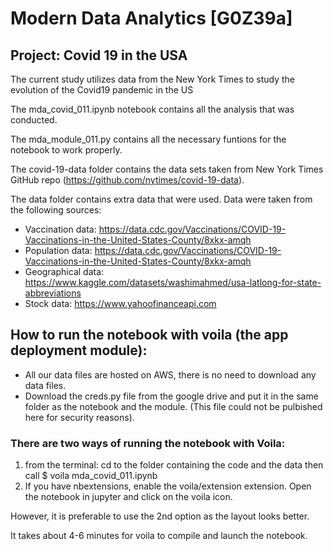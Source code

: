 # Modern Data Analytics [G0Z39a]

## Project: Covid 19 in the USA

The current study utilizes data from the New York Times to study the evolution of the Covid19 pandemic in the US

The mda_covid_011.ipynb notebook contains all the analysis that was conducted.

The mda_module_011.py contains all the necessary funtions for the notebook to work properly.

The covid-19-data folder contains the data sets taken from New York Times GitHub repo (https://github.com/nytimes/covid-19-data).

The data folder contains extra data that were used. Data were taken from the following sources:

- Vaccination data: https://data.cdc.gov/Vaccinations/COVID-19-Vaccinations-in-the-United-States-County/8xkx-amqh
 - Population data: https://data.cdc.gov/Vaccinations/COVID-19-Vaccinations-in-the-United-States-County/8xkx-amqh
- Geographical data: https://www.kaggle.com/datasets/washimahmed/usa-latlong-for-state-abbreviations
- Stock data: https://www.yahoofinanceapi.com

##  How to run the notebook with voila (the app deployment module):
- All our data files are hosted on AWS, there is no need to download any data files.
- Download the creds.py file from the google drive and put it in the same folder as the notebook and the module. (This file could not be pulbished here for security reasons). 

### There are two ways of running the notebook with Voila: 
1) from the terminal: cd to the folder containing the code and the data then call $ voila mda_covid_011.ipynb 
2) If you have nbextensions, enable the voila/extension extension. Open the notebook in jupyter and click on the voila icon. 

However, it is preferable to use the 2nd option as the layout looks better. 

It takes about 4-6 minutes for voila to compile and launch the notebook. 
